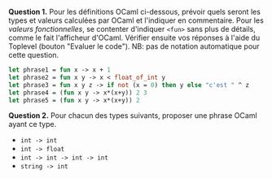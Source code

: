 **Question 1.** Pour les définitions OCaml ci-dessous,
prévoir quels seront les types et valeurs calculées par OCaml
et l'indiquer en commentaire. Pour les *valeurs fonctionnelles*,
se contenter d'indiquer `<fun>` sans plus de détails, comme le fait
l'afficheur d'OCaml.
Vérifier ensuite vos réponses à l'aide du Toplevel (bouton
"Evaluer le code"). NB: pas de notation automatique pour cette
question.

```ocaml
let phrase1 = fun x -> x + 1
let phrase2 = fun x y -> x < float_of_int y
let phrase3 = fun x y z -> if not (x = 0) then y else "c'est " ^ z
let phrase4 = (fun x y -> x*(x+y)) 2 3
let phrase5 = (fun x y -> x*(x+y)) 2
```

**Question 2.** Pour chacun des types suivants, proposer une phrase OCaml
ayant ce type.

- `int -> int`
- `int -> float`
- `int -> int -> int -> int`
- `string -> int`
